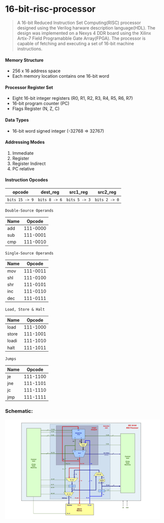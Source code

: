 # 16-bit-risc-processor
>A 16-bit Reduced Instruction Set Computing(RISC) processor designed using the Verilog harware description language(HDL). The design was implemented on a Nexys 4 DDR board using the Xilinx Artix-7 Field Programabble Gate Array(FPGA). The processor is capable of fetching and executing a set of 16-bit machine instructions. 
#### Memory Structure
* 256 x 16 address space
* Each memory location contains one 16-bit word
#### Processor Register Set
* Eight 16-bit integer registers (R0, R1, R2, R3, R4, R5, R6, R7) 
* 16-bit program counter (PC)
* Flags Register (N, Z, C) 
#### Data Types 
* 16-bit word signed integer (-32768 => 32767) 
#### Addressing Modes 
1. Immediate 
2. Register 
3. Register Indirect 
4. PC relative
#### Instruction Opcodes

| opcode         | dest_reg      | src1_reg       | src2_reg      |
| :-------------:|:-------------:| :-------------:|:-------------:| 
| `bits 15 -> 9` | `bits 8 -> 6` |`bits 5 -> 3`   |`bits 2 -> 0`  |

`Double-Source Operands`

| Name          | Opcode        | 
| ------------- |:-------------:| 
| add           | 111-0000      | 
| sub           | 111-0001      | 
| cmp           | 111-0010      | 

`Single-Source Operands`

| Name          | Opcode        | 
| ------------- |:-------------:| 
| mov           | 111-0011      | 
| shl           | 111-0100      | 
| shr           | 111-0101      | 
| inc           | 111-0110      | 
| dec           | 111-0111      | 

`Load, Store & Halt`

| Name          | Opcode        | 
| ------------- |:-------------:| 
| load          | 111-1000      | 
| store         | 111-1001      | 
| loadi         | 111-1010      | 
| halt          | 111-1011      | 

`Jumps`

| Name          | Opcode        | 
| ------------- |:-------------:| 
| je            | 111-1100      | 
| jne           | 111-1101      | 
| jc            | 111-1110      | 
| jmp           | 111-1111       | 

### Schematic:
![](schematic.jpg)

